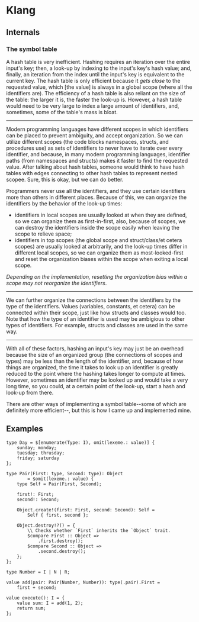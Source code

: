 # Klang 

## Internals

### The symbol table

A hash table is very inefficient. Hashing requires an iteration over the entire
input's key; then, a look-up by indexing to the input's key's hash value; and,
finally, an iteration from the index until the input's key is equivalent to the
current key. The hash table is only efficient because it *gets close* to the
requested value, which \[the value] is always in a global scope (where all the
identifiers are). The efficiency of a hash table is also reliant on the size of
the table: the larger it is, the faster the look-up is. However, a hash table
would need to be very large to index a large amount of identifiers, and,
sometimes, some of the table's mass is bloat.

---

Modern programming languages have different scopes in which identifiers can be
placed to prevent ambiguity, and accept organization. So we can utilize
different scopes (the code blocks namespaces, structs, and procedures use) as
sets of identifiers to never have to iterate over every identifier, and
because, in many modern programming languages, identifier paths (from
namespaces and structs) makes it faster to find the requested value. After
talking about hash tables, someone would think to have hash tables with edges
connecting to other hash tables to represent nested scopee. Sure, this is okay,
but we can do better.

Programmers never use all the identifiers, and they use certain identifiers
more than others in different places. Because of this, we can organize the
identifiers by the behavior of the look-up times:
* identifiers in local scopes are usually looked at when they are defined, so
	we can organize them as first-in-first, also, because of scopes, we can
	destroy the identifiers inside the scope easily when leaving the scope to
	relieve space;
* identifiers in top scopes (the global scope and struct/class/et cetera
	scopes) are usually looked at arbitrarily, and the look-up times differ in
	different local scopes, so we can organize them as most-looked-first and
	reset the organization biases within the scope when exiting a local scope.

*Depending on the implementation, resetting the organization bias within a
scope may not reorganize the identifiers*.

---

We can further organize the connections between the identifiers by the type of
the identifiers. Values (variables, constants, et cetera) can be connected
within their scope, just like how structs and classes would too. Note that how
the type of an identifier is used may be ambigious to other types of
identifiers. For example, structs and classes are used in the same way.

---

With all of these factors, hashing an input's key may just be an overhead
because the size of an organized group (the connections of scopes and types)
may be less than the length of the identifier, and, because of how things are
organized, the time it takes to look up an identifier is greatly reduced to
the point where the hashing takes longer to compute at times. However,
sometimes an identifier may be looked up and would take a very long time, so
you could, at a certain point of the look-up, start a hash and look-up from
there.

There are other ways of implementing a symbol table--some of which are
definitely more efficient--, but this is how I came up and implemented mine.

## Examples

```klang
type Day = $[enumerate(Type: I), omit(lexeme.: value)] {
	sunday; monday;
	tuesday; thrusday;
	friday; saturday
};

type Pair(First: type, Second: type): Object
		= $omit(lexeme.: value) {
	type Self = Pair(First, Second);

	first!: First;
	second!: Second;

	Object.create!(first: First, second: Second): Self =
		Self { first, second };

	Object.destroy!?() = {
		\\ Checks whether `First` inherits the `Object` trait. 
		$compare First :: Object =>
			.first.destroy();
		$compare Second :: Object =>
			.second.destroy();
	};
};

type Number = I | N | R;

value add(pair: Pair(Number, Number)): type(.pair).First =
	first + second;

value execute(): I = {
	value sum: I = add(1, 2);
	return sum;
};
```
